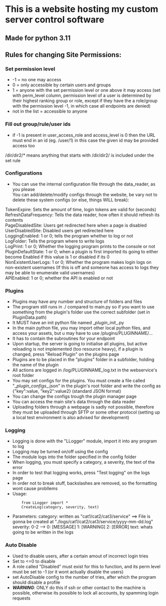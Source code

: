 # This is a website hosting my custom server control software
## Made for python 3.11
## Rules for changing Site Permissions:
### Set permission level

- -1 = no one may access
- 0 = only accessible by certain users and groups
- 1 = anyone with the set permission level or one above it may access (set with perm_level column, permission level of a user is determined by their highest ranking group or role, except if they have the a role/group with the permission level -1, in which case all endpoints are denied)
- not in the list = accessible to anyone


### Fill out group/rule/user ids

- if -1 is present in user_access_role and access_level is 0 then the URL must end in an id (eg. /user/1)
in this case the given id may be provided access too

/dir/dir2/* means anything that starts with /dir/dir2/ is included under the set rule


### Configurations

- You can use the internal configuration file through the data_reader, as you please  \
You can add/delete/modify configs through the website, be vary not to delete these system configs (or else, things WILL break):  

 TokenExpire: Sets the amount of time, login tokens are valid for (seconds)  \
 RefreshDataFrequency: Tells the data reader, how often it should refresh its contents  \
 PageDisabledSite: Users get redirected here when a page is disabled  \
 UserDisabledSite: Disabled users get redirected here  \
 LoggingEnabled: 1 or 0; tells the program whether to log or not \
 LogFolder: Tells the program where to write logs \
 LogPrint: 1 or 0; Whether the logging program prints to the console or not \
 PluginDefaultState: 1 or 0; when a plugin is first imported its going to either become Enabled if this value is 1 or disabled if its 0 \
 NonExistentUserLogs: 1 or 0; Whether the program makes login logs on non-existent usernames (If this is off and someone has access to logs they may be able to enumerate valid usernames) \
 APIEnabled: 1 or 0; whether the API is enabled or not

 ### Plugins

- Plugins may have any number and structure of folders and files
- The program still runs in ./ compared to main.py so if you want to use something from the plugin's folder use the correct subfolder (set in PluginData.path)
- It MUST have an init python file named \__plugin_init__.py
- In the main python file, you may import other local python files, and access your assets, but u may have to use /plugins/PLUGINNAME/...
- It has to contain the subroutines for your endpoint
- Upon startup, the server is going to initialise all plugins, but active reloading is not implemented (too resource heavy), if a  plugin is changed, press "Reload Plugin" on the plugins page
- Plugins are to be placed in the "plugins" folder in a subfolder, holding the name of the plugin
- All actions are logged in /log/PLUGINNAME_log.txt in the webservice's root folder
- You may set configs for the plugins. You must create a file called "\__plugin_configs__.json" in the plugin's root folder and write the config as  {"key":value, "key2":value2} (standard JSON format)
- You can change the configs trough the plugin manager page
- You can access the main site's data through the data reader
- Uploading folders through a webpage is sadly not possible, therefore they must be uploaded through SFTP or some other protocol (setting up a local test environment is also advised for development)


### Logging

- Logging is done with the "LLogger" module, import it into any program to log
- Logging may be turned on/off using the config
- The module logs into the folder specified in the config folder
- When logging, you must specify a category, a severity, the text of the error
- In order to test that logging works, press "Test logging" on the logs page
- In order not to break stuff, backslashes are removed, so the formatting wont cause probllems
- Usage:
    ```
        from LLogger import *
        CreateLog(category, severity, text)
    ```
- Parameters:
        category: written as "cat1/cat2/cat3/service" ==> File is gonna be created at "./logs/cat1/cat2/cat3/service/yyyy-mm-dd.log"
        severity: 0-2 --> 0: [MESSAGE]    1: [WARNING]      2: [ERROR]
        text: whats going to be written in the logs


### Auto Disable
- Used to disable users, after a certain amout of incorrect login tries
- Set to <=0 to disable
- A role called "Disabled" must exist for this to function, and its perm level must be set to -1 (or it wont actually disable the users)
- set AutoDisable config to the number of tries, after which the program should disable a profile
- __*WARNING*__: ONLY do this if ssh or other contact to the machine is possible, otherwise its possible to lock all accounts, by spamming login requests